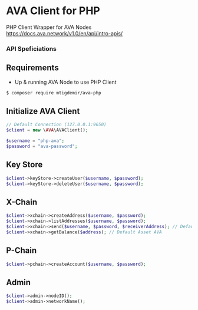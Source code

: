 # AVA Client for PHP

PHP Client Wrapper for AVA Nodes https://docs.ava.network/v1.0/en/api/intro-apis/

### API Speficiations


## Requirements
- Up & running AVA Node to use PHP Client

```bash
$ composer require mtigdemir/ava-php
```

## Initialize AVA Client
```php
// Default Connection (127.0.0.1:9650)
$client = new \AVA\AVAClient();

$username = "php-ava";
$password = "ava-password";
```

## Key Store
```php
$client->keyStore->createUser($username, $password);
$client->keyStore->deleteUser($username, $password);
```

## X-Chain
```php
$client->xchain->createAddress($username, $password);
$client->xchain->listAddresses($username, $password);
$client->xchain->send($username, $password, $receiverAddress); // Default Asset AVA
$client->xchain->getBalance($address); // Default Asset AVA
```

## P-Chain

```php
$client->pchain->createAccount($username, $password);
```

## Admin

```php
$client->admin->nodeID();
$client->admin->networkName();
```
